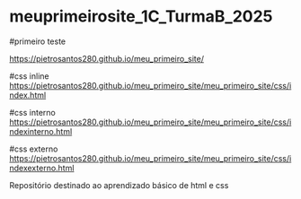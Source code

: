 # meuprimeirosite_1C_TurmaB_2025

#primeiro teste

https://pietrosantos280.github.io/meu_primeiro_site/

#css inline
https://pietrosantos280.github.io/meu_primeiro_site/meu_primeiro_site/css/index.html

#css interno
https://pietrosantos280.github.io/meu_primeiro_site/meu_primeiro_site/css/indexinterno.html

#css externo
https://pietrosantos280.github.io/meu_primeiro_site/meu_primeiro_site/css/indexexterno.html

Repositório destinado ao aprendizado básico de html e css
